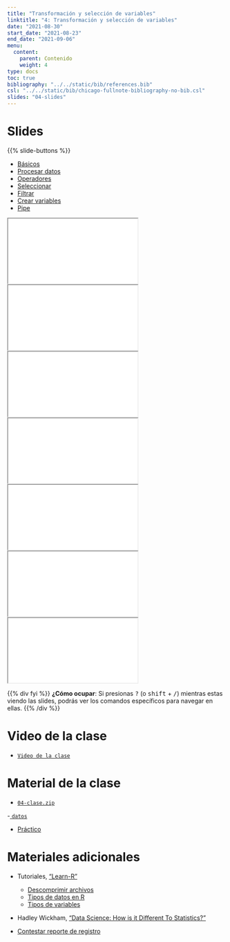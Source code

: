 ```yaml
---
title: "Transformación y selección de variables"
linktitle: "4: Transformación y selección de variables"
date: "2021-08-30"
start_date: "2021-08-23"
end_date: "2021-09-06"
menu:
  content:
    parent: Contenido
    weight: 4
type: docs
toc: true
bibliography: "../../static/bib/references.bib"
csl: "../../static/bib/chicago-fullnote-bibliography-no-bib.csl"
slides: "04-slides"
---
```


# Slides

{{% slide-buttons %}}

<ul class="nav nav-tabs" id="slide-tabs" role="tablist">
<li class="nav-item">
<a class="nav-link active" id="básicos-tab" data-toggle="tab" href="#básicos" role="tab" aria-controls="básicos" aria-selected="true">Básicos</a>
</li>
<li class="nav-item">
<a class="nav-link" id="procesar-datos-tab" data-toggle="tab" href="#procesar-datos" role="tab" aria-controls="procesar-datos" aria-selected="false">Procesar datos</a>
</li>
<li class="nav-item">
<a class="nav-link" id="operadores-tab" data-toggle="tab" href="#operadores" role="tab" aria-controls="operadores" aria-selected="false">Operadores</a>
</li>
<li class="nav-item">
<a class="nav-link" id="seleccionar-tab" data-toggle="tab" href="#seleccionar" role="tab" aria-controls="seleccionar" aria-selected="false">Seleccionar</a>
</li>
<li class="nav-item">
<a class="nav-link" id="filtrar-tab" data-toggle="tab" href="#filtrar" role="tab" aria-controls="filtrar" aria-selected="false">Filtrar</a>
</li>
<li class="nav-item">
<a class="nav-link" id="crear-variables-tab" data-toggle="tab" href="#crear-variables" role="tab" aria-controls="crear-variables" aria-selected="false">Crear variables</a>
</li>
<li class="nav-item">
<a class="nav-link" id="pipe-tab" data-toggle="tab" href="#pipe" role="tab" aria-controls="pipe" aria-selected="false">Pipe</a>
</li>
</ul>

<div id="slide-tabs" class="tab-content">

<div id="básicos" class="tab-pane fade show active" role="tabpanel" aria-labelledby="básicos-tab">

<div class="embed-responsive embed-responsive-16by9">

<iframe class="embed-responsive-item" src="/slides/04-slides.html#11">
</iframe>

</div>

</div>

<div id="procesar-datos" class="tab-pane fade" role="tabpanel" aria-labelledby="procesar-datos-tab">

<div class="embed-responsive embed-responsive-16by9">

<iframe class="embed-responsive-item" src="/slides/04-slides.html#14">
</iframe>

</div>

</div>

<div id="operadores" class="tab-pane fade" role="tabpanel" aria-labelledby="operadores-tab">

<div class="embed-responsive embed-responsive-16by9">

<iframe class="embed-responsive-item" src="/slides/04-slides.html#29">
</iframe>

</div>

</div>

<div id="seleccionar" class="tab-pane fade" role="tabpanel" aria-labelledby="seleccionar-tab">

<div class="embed-responsive embed-responsive-16by9">

<iframe class="embed-responsive-item" src="/slides/04-slides.html#35">
</iframe>

</div>

</div>

<div id="filtrar" class="tab-pane fade" role="tabpanel" aria-labelledby="filtrar-tab">

<div class="embed-responsive embed-responsive-16by9">

<iframe class="embed-responsive-item" src="/slides/04-slides.html#45">
</iframe>

</div>

</div>

<div id="crear-variables" class="tab-pane fade" role="tabpanel" aria-labelledby="crear-variables-tab">

<div class="embed-responsive embed-responsive-16by9">

<iframe class="embed-responsive-item" src="/slides/04-slides.html#52">
</iframe>

</div>

</div>

<div id="pipe" class="tab-pane fade" role="tabpanel" aria-labelledby="pipe-tab">

<div class="embed-responsive embed-responsive-16by9">

<iframe class="embed-responsive-item" src="/slides/04-slides.html#55">
</iframe>

</div>

</div>

</div>

{{% div fyi %}}
**¿Cómo ocupar**: Si presionas <kbd>?</kbd> (o <kbd>shift</kbd> + <kbd>/</kbd>) mientras estas viendo las slides, podrás ver los comandos específicos para navegar en ellas.
{{% /div %}}

# Video de la clase

-   [<i class="fas fa-video"></i> `Video de la clase`]()

# Material de la clase

-   [<i class="fas fa-file-archive"></i> `04-clase.zip`](https://github.com/learn-R/04-class/raw/main/04-clase.zip)

\-[<i class="fas fa-<Datos para la clase"></i> `datos`](https://drive.google.com/drive/folders/1Orgb3Qb9LcjTfjYMdIdy7SWd3xDMrTbG?usp=sharing)

-   [<i class="fas fa-laptop-code"></i> Práctico](/example/04-practico/)

# Materiales adicionales

-   <i class="fab fa-youtube"></i> Tutoriales, [“Learn-R”](https://www.youtube.com/watch?v=UOoMzaWOQJA)

    -   [<i class="fas fa-file-o"></i> Descomprimir archivos](/resource/unzipping)
    -   [<i class="fas fa-file-o"></i> Tipos de datos en R](/resource/r-data-types-example)
    -   [<i class="fas fa-file-o"></i> Tipos de variables](/resource/r-data-types)

-   <i class="fas fa-book"></i> Hadley Wickham, [“Data Science: How is it Different To Statistics?”](http://bulletin.imstat.org/2014/09/data-science-how-is-it-different-to-statistics%E2%80%89/)

-   <i class="fas fa-external-link-square-alt"></i> [Contestar reporte de registro](https://learn-r.formr.org)
